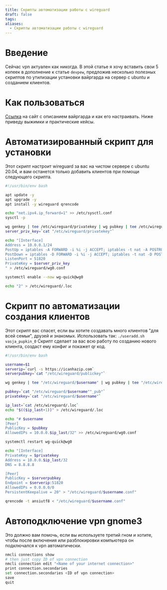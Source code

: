 ```yaml
---
title: Скрипты автоматизации работы с wireguard
draft: false
tags: 
aliases:
  - Скрипты автоматизации работы с wireguard
---
```

# Введение

Сейчас vpn актуален как никогда. В этой статье я хочу вставить свои 5 копеек в дополнение к статье `devpew`, предложив несколько
полезных скриптов по утилизации установки вайргарда на сервер с ubuntu и созданием клиентов.

# Как пользоваться

[Ссылка](https://devpew.com/blog/wireguard/) на сайт с описанием вайргарда и как его настраивать. Ниже приведу выжимки и практические кейсы.

# Автоматизированный скрипт для установки

Этот скрипт настроит wireguard за вас на чистом сервере с ubuntu 20.04, и вам останется только добавить клиентов при помощи 
следующего скрипта.

```bash
#!/usr/bin/env bash

apt update -y
apt upgrade -y
apt install -y wireguard qrencode

echo "net.ipv4.ip_forward=1" >> /etc/sysctl.conf
sysctl -p

wg genkey | tee /etc/wireguard/privatekey | wg pubkey | tee /etc/wireguard/publickey
server_priv_key=`cat "/etc/wireguard/privatekey"`

echo "[Interface]
Address = 10.0.0.1/24
PostUp = iptables -A FORWARD -i %i -j ACCEPT; iptables -t nat -A POSTROUTING -o eth0 -j MASQUERADE
PostDown = iptables -D FORWARD -i %i -j ACCEPT; iptables -t nat -D POSTROUTING -o eth0 -j MASQUERADE
ListenPort = 51820
PrivateKey = $server_priv_key
" > /etc/wireguard/wg0.conf

systemctl enable --now wg-quick@wg0

echo "2" > /etc/wireguard/.loc
```

# Скрипт по автоматизации создания клиентов

Этот скрипт вас спасет, если вы хотите создавать много клиентов "для всей семьи", друзей и знакомых.
Использовать так: `./useradd.sh vasja_pupkin_0`
Скрипт сделает за вас всю работу по созданию нового клиента, создаст ему конфиг и покажет qr код.


```bash
#!/usr/bin/env bash

username=$1
serverip=`curl -s https://icanhazip.com`
serverpubkey=`cat "/etc/wireguard/publickey"`

wg genkey | tee "/etc/wireguard/$username" | wg pubkey | tee "/etc/wireguard/$username""_pub"

pubkey=`cat "/etc/wireguard/$username""_pub"`
privatekey=`cat "/etc/wireguard/$username"`

ip_last=`cat /etc/wireguard/.loc`
echo "$(($ip_last+1))" > /etc/wireguard/.loc

echo "# $username
[Peer]
PublicKey = $pubkey
AllowedIPs = 10.0.0.$ip_last/32" >> /etc/wireguard/wg0.conf

systemctl restart wg-quick@wg0

echo "[Interface]
PrivateKey = $privatekey
Address = 10.0.0.$ip_last/32
DNS = 8.8.8.8

[Peer]
PublicKey = $serverpubkey
Endpoint = $serverip:51820
AllowedIPs = 0.0.0.0/0
PersistentKeepalive = 20" > "/etc/wireguard/$username.conf"

qrencode -t ansiutf8 < "/etc/wireguard/$username.conf"
```

# Автоподключение vpn gnome3

Это должно вам помочь, если вы используете третий гном и хотите, чтобы после включения или разблокировки компьютера 
он подключался к vpn автоматически.

```bash
nmcli connections show
# then just copy ID of vpn connection
nmcli connection edit "<Name of your internet connection>"
print connection.secondaries
set connection.secondaries <ID of vpn connection>
save
quit
```


